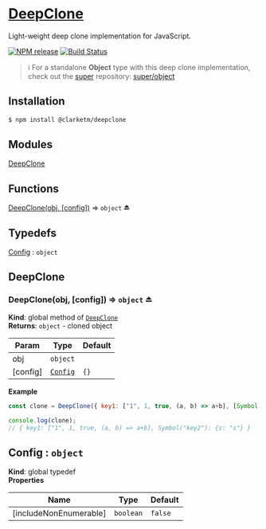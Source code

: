 # [DeepClone](https://www.travismclarke.com/deepclone/global.html#DeepClone)

Light-weight deep clone implementation for JavaScript.

[![NPM release](https://img.shields.io/npm/v/@clarketm/deepclone.svg)](https://www.npmjs.com/package/@clarketm/deepclone)
[![Build Status](https://circleci.com/gh/clarketm/deepclone.svg?style=shield)](https://circleci.com/gh/clarketm/deepclone)

> ℹ️ For a standalone **Object** type with this deep clone implementation, check out the [super](https://github.com/clarketm/super) repository: [super/object](https://github.com/clarketm/super/tree/master/packages/Object#readme)

## Installation
```bash
$ npm install @clarketm/deepclone
```

## Modules

<dl>
<dt><a href="#module_DeepClone">DeepClone</a></dt>
<dd></dd>
</dl>

## Functions

<dl>
<dt><a href="#exp_module_DeepClone--DeepClone">DeepClone(obj, [config])</a> ⇒ <code>object</code> ⏏</dt>
<dd></dd>
</dl>

## Typedefs

<dl>
<dt><a href="#Config">Config</a> : <code>object</code></dt>
<dd></dd>
</dl>

<a name="module_DeepClone"></a>

## DeepClone
<a name="exp_module_DeepClone--DeepClone"></a>

### DeepClone(obj, [config]) ⇒ <code>object</code> ⏏
**Kind**: global method of [<code>DeepClone</code>](#module_DeepClone)  
**Returns**: <code>object</code> - cloned object  

| Param | Type | Default |
| --- | --- | --- |
| obj | <code>object</code> |  | 
| [config] | [<code>Config</code>](#Config) | <code>{}</code> | 

**Example**  
```js
const clone = DeepClone({ key1: ["1", 1, true, (a, b) => a+b], [Symbol("key2")]: {s: "s"} });

console.log(clone);
// { key1: ["1", 1, true, (a, b) => a+b], Symbol("key2"): {s: "s"} }
```
<a name="Config"></a>

## Config : <code>object</code>
**Kind**: global typedef  
**Properties**

| Name | Type | Default |
| --- | --- | --- |
| [includeNonEnumerable] | <code>boolean</code> | <code>false</code> | 

